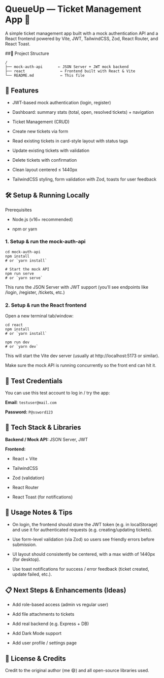 # QueueUp — Ticket Management App 🧾

A simple ticket management app built with a mock authentication API and a React frontend powered by Vite, JWT, TailwindCSS, Zod, React Router, and React Toast.

##📁 Project Structure

```
/
├── mock-auth-api       ← JSON Server + JWT mock backend
├── react                ← Frontend built with React & Vite
└── README.md            ← This file
```

## 🚀 Features

- JWT-based mock authentication (login, register)

- Dashboard: summary stats (total, open, resolved tickets) + navigation

- Ticket Management (CRUD)

- Create new tickets via form

- Read existing tickets in card-style layout with status tags

- Update existing tickets with validation

- Delete tickets with confirmation

- Clean layout centered ≤ 1440px

- TailwindCSS styling, form validation with Zod, toasts for user feedback

## 🛠️ Setup & Running Locally

Prerequisites

- Node.js (v16+ recommended)

- npm or yarn

### 1. Setup & run the mock-auth-api

```
cd mock-auth-api
npm install
# or `yarn install`

# Start the mock API
npm run serve
# or `yarn serve`
```

This runs the JSON Server with JWT support (you’ll see endpoints like /login, /register, /tickets, etc.)

### 2. Setup & run the React frontend

Open a new terminal tab/window:

```
cd react
npm install
# or `yarn install`

npm run dev
# or `yarn dev`
```

This will start the Vite dev server (usually at http://localhost:5173 or similar).

Make sure the mock API is running concurrently so the front end can hit it.

## 👤 Test Credentials

You can use this test account to log in / try the app:

**Email**: `testuser@mail.com`

**Password:** `P@ssword123`

## 🧪 Tech Stack & Libraries

**Backend / Mock API:** JSON Server, JWT

**Frontend:**

- React + Vite

- TailwindCSS

- Zod (validation)

- React Router

- React Toast (for notifications)

## 🧠 Usage Notes & Tips

- On login, the frontend should store the JWT token (e.g. in localStorage) and use it for authenticated requests (e.g. creating/updating tickets).

- Use form-level validation (via Zod) so users see friendly errors before submission.

- UI layout should consistently be centered, with a max width of 1440px (for desktop).

- Use toast notifications for success / error feedback (ticket created, update failed, etc.).

## 📋 Next Steps & Enhancements (Ideas)

- Add role-based access (admin vs regular user)

- Add file attachments to tickets

- Add real backend (e.g. Express + DB)

- Add Dark Mode support

- Add user profile / settings page

## 📜 License & Credits

Credit to the original author (me 😄) and all open-source libraries used.
